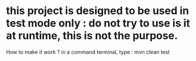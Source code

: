 # this project is designed to be used in test mode only : do not try to use is it at runtime, this is not the purpose.

How to make it work ? in a command terminal, type : 
mvn clean test







